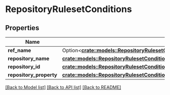 # RepositoryRulesetConditions

## Properties

Name | Type | Description | Notes
------------ | ------------- | ------------- | -------------
**ref_name** | Option<[**crate::models::RepositoryRulesetConditionsRefName**](repository_ruleset_conditions_ref_name.md)> |  | [optional]
**repository_name** | [**crate::models::RepositoryRulesetConditionsRepositoryNameTargetRepositoryName**](repository_ruleset_conditions_repository_name_target_repository_name.md) |  | 
**repository_id** | [**crate::models::RepositoryRulesetConditionsRepositoryIdTargetRepositoryId**](repository_ruleset_conditions_repository_id_target_repository_id.md) |  | 
**repository_property** | [**crate::models::RepositoryRulesetConditionsRepositoryPropertyTargetRepositoryProperty**](repository_ruleset_conditions_repository_property_target_repository_property.md) |  | 

[[Back to Model list]](../README.md#documentation-for-models) [[Back to API list]](../README.md#documentation-for-api-endpoints) [[Back to README]](../README.md)


